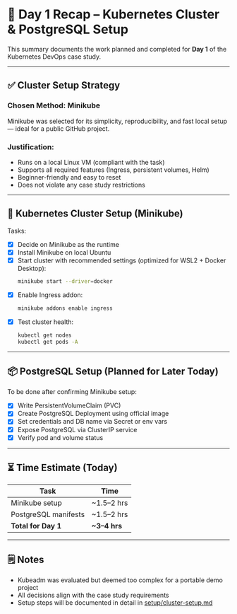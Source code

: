 # 📅 Day 1 Recap – Kubernetes Cluster & PostgreSQL Setup
This summary documents the work planned and completed for **Day 1** of the Kubernetes DevOps case study.

---

## ✅ Cluster Setup Strategy
### Chosen Method: **Minikube**
Minikube was selected for its simplicity, reproducibility, and fast local setup — ideal for a public GitHub project.

### Justification:
- Runs on a local Linux VM (compliant with the task)
- Supports all required features (Ingress, persistent volumes, Helm)
- Beginner-friendly and easy to reset
- Does not violate any case study restrictions

---

## 🔧 Kubernetes Cluster Setup (Minikube)
Tasks:
- [x] Decide on Minikube as the runtime
- [x] Install Minikube on local Ubuntu
- [x] Start cluster with recommended settings (optimized for WSL2 + Docker Desktop):
  ```bash
  minikube start --driver=docker
  ```
- [x] Enable Ingress addon:
  ```bash
  minikube addons enable ingress
  ```
- [x] Test cluster health:
  ```bash
  kubectl get nodes
  kubectl get pods -A
  ```

---

## 📦 PostgreSQL Setup (Planned for Later Today)
To be done after confirming Minikube setup:

- [x] Write PersistentVolumeClaim (PVC)
- [x] Create PostgreSQL Deployment using official image
- [x] Set credentials and DB name via Secret or env vars
- [x] Expose PostgreSQL via ClusterIP service
- [x] Verify pod and volume status

---

## ⏳ Time Estimate (Today)
| Task                    | Time        |
|-------------------------|-------------|
| Minikube setup          | ~1.5–2 hrs  |
| PostgreSQL manifests    | ~1.5–2 hrs  |
| **Total for Day 1** | **~3–4 hrs** |

---

## 🗒️ Notes
- Kubeadm was evaluated but deemed too complex for a portable demo project
- All decisions align with the case study requirements
- Setup steps will be documented in detail in [setup/cluster-setup.md](setup/cluster-setup.md)